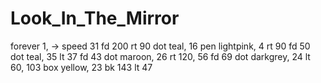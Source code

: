 # Look_In_The_Mirror
forever 1, ->
  speed 31
  fd 200
  rt 90
  dot teal, 16
  pen lightpink, 4
  rt 90
  fd 50
  dot teal, 35
  lt 37
  fd 43
  dot maroon, 26
  rt 120, 56
  fd 69
  dot darkgrey, 24
  lt 60, 103
  box yellow, 23
  bk 143
  lt 47
